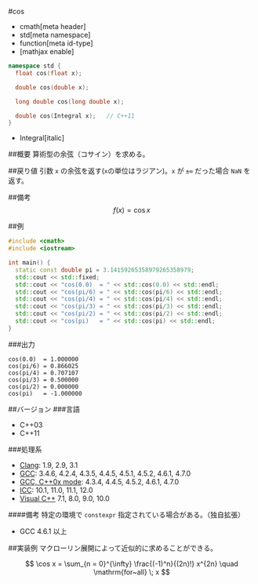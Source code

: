 #cos
* cmath[meta header]
* std[meta namespace]
* function[meta id-type]
* [mathjax enable]

```cpp
namespace std {
  float cos(float x);

  double cos(double x);

  long double cos(long double x);

  double cos(Integral x);   // C++11
}
```
* Integral[italic]

##概要
算術型の余弦（コサイン）を求める。


##戻り値
引数 `x` の余弦を返す(`x`の単位はラジアン)。`x` が `±∞` だった場合 `NaN` を返す。


##備考
$$ f(x) = \cos x $$


##例
```cpp
#include <cmath>
#include <iostream>

int main() {
  static const double pi = 3.14159265358979265358979;
  std::cout << std::fixed;
  std::cout << "cos(0.0)  = " << std::cos(0.0) << std::endl;
  std::cout << "cos(pi/6) = " << std::cos(pi/6) << std::endl;
  std::cout << "cos(pi/4) = " << std::cos(pi/4) << std::endl;
  std::cout << "cos(pi/3) = " << std::cos(pi/3) << std::endl;
  std::cout << "cos(pi/2) = " << std::cos(pi/2) << std::endl;
  std::cout << "cos(pi)   = " << std::cos(pi) << std::endl;
}
```

###出力
```
cos(0.0)  = 1.000000
cos(pi/6) = 0.866025
cos(pi/4) = 0.707107
cos(pi/3) = 0.500000
cos(pi/2) = 0.000000
cos(pi)   = -1.000000
```

##バージョン
###言語
- C++03
- C++11

###処理系
- [Clang](/implementation.md#clang): 1.9, 2.9, 3.1
- [GCC](/implementation.md#gcc): 3.4.6, 4.2.4, 4.3.5, 4.4.5, 4.5.1, 4.5.2, 4.6.1, 4.7.0
- [GCC, C++0x mode](/implementation.md#gcc): 4.3.4, 4.4.5, 4.5.2, 4.6.1, 4.7.0
- [ICC](/implementation.md#icc): 10.1, 11.0, 11.1, 12.0
- [Visual C++](/implementation.md#visual_cpp) 7.1, 8.0, 9.0, 10.0

####備考
特定の環境で `constexpr` 指定されている場合がある。（独自拡張）

- GCC 4.6.1 以上


##実装例
マクローリン展開によって近似的に求めることができる。

$$ \cos x = \sum_{n = 0}^{\infty} \frac{(-1)^n}{(2n)!} x^{2n} \quad \mathrm{for~all} \; x $$
